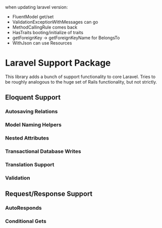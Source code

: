 when updating laravel version:

- FluentModel get/set
- ValidationExceptionWithMessages can go
- MethodCallingRule comes back
- HasTraits booting/initialize of traits
- getForeignKey -> getForeignKeyName for BelongsTo
- WithJson can use Resources


# Laravel Support Package

This library adds a bunch of support functionality to core Laravel. Tries to be roughly analogous to
the huge set of Rails functionality, but not strictly.

## Eloquent Support

### Autosaving Relations

### Model Naming Helpers

### Nested Attributes

### Transactional Database Writes

### Translation Support

### Validation

## Request/Response Support

### AutoResponds

### Conditional Gets
